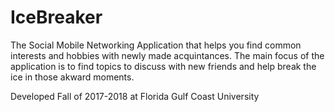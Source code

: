 # IceBreaker
The Social Mobile Networking Application that helps you find common interests and hobbies with newly made acquintances. The main focus of the application is to find topics to discuss with new friends and help break the ice in those akward moments.


Developed Fall of 2017-2018 at Florida Gulf Coast University
